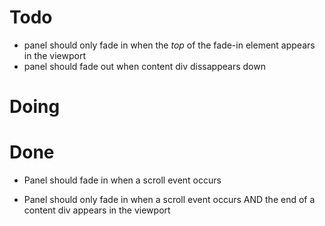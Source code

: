 Todo
=====

- panel should only fade in when the *top* of the fade-in element appears in the viewport
- panel should fade out when content div dissappears down

Doing
===



Done
===

- Panel should fade in when a scroll event occurs

- Panel should only fade in when a scroll event occurs AND the end of a content div appears in the viewport
